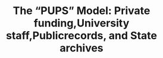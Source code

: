 ---
abstract: null
creators:
- Antoville, Emily
- Yuen, Judi
- S. Hunter, Gregory
- Karbowiak, Jaime
date: null
document_url: https://services.phaidra.univie.ac.at/api/object/o:1422935/download
grand_parent: iPRES
institutions:
- Palmer School of Library and Information Science, LIU Post
keywords: []
landing_page_url: https://phaidra.univie.ac.at/o:1422935
language: eng
layout: publication
license: All rights reserved
notes_url: null
parent: iPRES 2021
presentation_url: null
size: 47946
source_name: iPRES
title: 'The “PUPS” Model: Private funding,University staff,Publicrecords, and State
  archives'
type: lightning talk
year: 2021
---